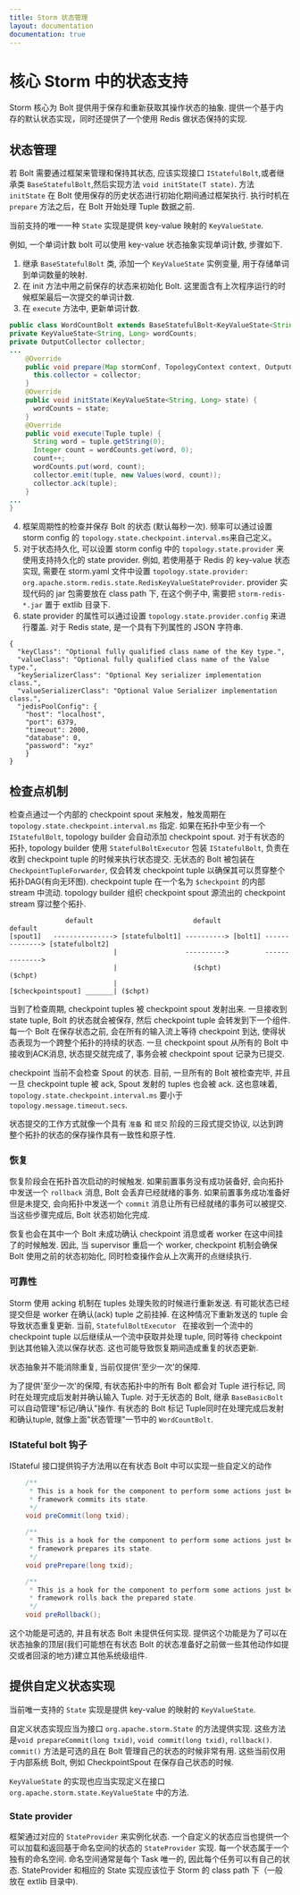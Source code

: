 ```yaml
---
title: Storm 状态管理
layout: documentation
documentation: true
---
```

# 核心 Storm 中的状态支持
Storm 核心为 Bolt 提供用于保存和重新获取其操作状态的抽象. 提供一个基于内存的默认状态实现，同时还提供了一个使用 Redis 做状态保持的实现.

## 状态管理
若 Bolt 需要通过框架来管理和保持其状态, 应该实现接口 `IStatefulBolt`,或者继承类 `BaseStatefulBolt`,然后实现方法 `void initState(T state)`. 方法 `initState` 在 Bolt 使用保存的历史状态进行初始化期间通过框架执行. 执行时机在 `prepare` 方法之后，在 Bolt 开始处理 Tuple 数据之前.

当前支持的唯一一种 `State` 实现是提供 key-value 映射的 `KeyValueState`.

例如, 一个单词计数 bolt 可以使用 key-value 状态抽象实现单词计数, 步骤如下.

1. 继承 `BaseStatefulBolt` 类, 添加一个 `KeyValueState` 实例变量, 用于存储单词到单词数量的映射.
2. 在 init 方法中用之前保存的状态来初始化 Bolt. 这里面含有上次程序运行的时候框架最后一次提交的单词计数.
3. 在 `execute` 方法中, 更新单词计数.

 ```java
 public class WordCountBolt extends BaseStatefulBolt<KeyValueState<String, Long>> {
 private KeyValueState<String, Long> wordCounts;
 private OutputCollector collector;
 ...
     @Override
     public void prepare(Map stormConf, TopologyContext context, OutputCollector collector) {
       this.collector = collector;
     }
     @Override
     public void initState(KeyValueState<String, Long> state) {
       wordCounts = state;
     }
     @Override
     public void execute(Tuple tuple) {
       String word = tuple.getString(0);
       Integer count = wordCounts.get(word, 0);
       count++;
       wordCounts.put(word, count);
       collector.emit(tuple, new Values(word, count));
       collector.ack(tuple);
     }
 ...
 }
 ```
4. 框架周期性的检查并保存 Bolt 的状态 (默认每秒一次). 频率可以通过设置 storm config 的 `topology.state.checkpoint.interval.ms`来自己定义。
5. 对于状态持久化, 可以设置 storm config 中的 `topology.state.provider` 来使用支持持久化的 state provider. 例如, 若使用基于 Redis 的 key-value 状态实现, 需要在 storm.yaml 文件中设置 `topology.state.provider: org.apache.storm.redis.state.RedisKeyValueStateProvider`. provider 实现代码的 jar 包需要放在 class path 下, 在这个例子中, 需要把 `storm-redis-*.jar` 置于 extlib 目录下.
6. state provider 的属性可以通过设置 `topology.state.provider.config` 来进行覆盖. 对于 Redis state, 是一个具有下列属性的 JSON 字符串.

 ```
 {
   "keyClass": "Optional fully qualified class name of the Key type.",
   "valueClass": "Optional fully qualified class name of the Value type.",
   "keySerializerClass": "Optional Key serializer implementation class.",
   "valueSerializerClass": "Optional Value Serializer implementation class.",
   "jedisPoolConfig": {
     "host": "localhost",
     "port": 6379,
     "timeout": 2000,
     "database": 0,
     "password": "xyz"
     }
 }
 ```

## 检查点机制
检查点通过一个内部的 checkpoint spout 来触发，触发周期在 `topology.state.checkpoint.interval.ms` 指定. 如果在拓扑中至少有一个 `IStatefulBolt`, topology builder 会自动添加 checkpoint spout. 对于有状态的拓扑, topology builder 使用 `StatefulBoltExecutor` 包装 `IStatefulBolt`, 负责在收到 checkpoint tuple 的时候来执行状态提交. 无状态的 Bolt 被包装在 `CheckpointTupleForwarder`, 仅会转发 checkpoint tuple 以确保其可以贯穿整个拓扑DAG(有向无环图). checkpoint tuple 在一个名为 `$checkpoint` 的内部 stream 中流动. topology builder 组织 checkpoint spout 源流出的 checkpoint stream 穿过整个拓扑.

```
              default                         default               default
[spout1]   ---------------> [statefulbolt1] ----------> [bolt1] --------------> [statefulbolt2]
                          |                 ---------->         -------------->
                          |                   ($chpt)               ($chpt)
                          |
[$checkpointspout] _______| ($chpt)
```

当到了检查周期, checkpoint tuples 被 checkpoint spout 发射出来. 一旦接收到 state tuple, Bolt 的状态就会被保存, 然后 checkpoint tuple 会转发到下一个组件. 每一个 Bolt 在保存状态之前, 会在所有的输入流上等待 checkpoint 到达, 使得状态表现为一个跨整个拓扑的持续的状态. 一旦 checkpoint spout 从所有的 Bolt 中接收到ACK消息, 状态提交就完成了, 事务会被 checkpoint spout 记录为已提交.

checkpoint 当前不会检查 Spout 的状态. 目前, 一旦所有的 Bolt 被检查完毕, 并且一旦 checkpoint tuple 被 ack, Spout 发射的 tuples 也会被 ack.
这也意味着, `topology.state.checkpoint.interval.ms` 要小于 `topology.message.timeout.secs`. 

状态提交的工作方式就像一个具有 `准备` 和 `提交` 阶段的三段式提交协议, 以达到跨整个拓扑的状态的保存操作具有一致性和原子性.

### 恢复
恢复阶段会在拓扑首次启动的时候触发. 如果前置事务没有成功装备好, 会向拓扑中发送一个 `rollback` 消息, Bolt 会丢弃已经就绪的事务. 如果前置事务成功准备好但是未提交, 会向拓扑中发送一个 `commit` 消息让所有已经就绪的事务可以被提交. 当这些步骤完成后, Bolt 状态初始化完成.

恢复也会在其中一个 Bolt 未成功确认 checkpoint 消息或者 worker 在这中间挂了的时候触发. 因此, 当 supervisor 重启一个 worker, checkpoint 机制会确保 Bolt 使用之前的状态初始化, 同时检查操作会从上次离开的点继续执行.

### 可靠性
Storm 使用 acking 机制在 tuples 处理失败的时候进行重新发送. 有可能状态已经提交但是 worker 在确认(ack) tuple 之前挂掉. 在这种情况下重新发送的 tuple 会导致状态重复更新. 当前, `StatefulBoltExecutor ` 在接收到一个流中的 checkpoint tuple 以后继续从一个流中获取并处理 tuple, 同时等待 checkpoint 到达其他输入流以保存状态. 这也可能导致恢复期间造成重复的状态更新.

状态抽象并不能消除重复, 当前仅提供'至少一次'的保障.

为了提供'至少一次'的保障, 有状态拓扑中的所有 Bolt 都会对 Tuple 进行标记, 同时在处理完成后发射并确认输入 Tuple. 对于无状态的 Bolt, 继承 `BaseBasicBolt` 可以自动管理"标记/确认"操作. 有状态的 Bolt 标记 Tuple同时在处理完成后发射和确认tuple, 就像上面"状态管理"一节中的 `WordCountBolt`.

### IStateful bolt 钩子
IStateful 接口提供钩子方法用以在有状态 Bolt 中可以实现一些自定义的动作

```java
    /**
     * This is a hook for the component to perform some actions just before the
     * framework commits its state.
     */
    void preCommit(long txid);

    /**
     * This is a hook for the component to perform some actions just before the
     * framework prepares its state.
     */
    void prePrepare(long txid);

    /**
     * This is a hook for the component to perform some actions just before the
     * framework rolls back the prepared state.
     */
    void preRollback();
```

这个功能是可选的, 并且有状态 Bolt 未提供任何实现. 提供这个功能是为了可以在状态抽象的顶层(我们可能想在有状态 Bolt 的状态准备好之前做一些其他动作如提交或者回滚的地方)建立其他系统级组件.

## 提供自定义状态实现
当前唯一支持的 `State` 实现是提供 key-value 的映射的 `KeyValueState`.

自定义状态实现应当为接口 `org.apache.storm.State` 的方法提供实现. 这些方法是`void prepareCommit(long txid)`, `void commit(long txid)`, `rollback()`.  `commit()` 方法是可选的且在 Bolt 管理自己的状态的时候非常有用. 这些当前仅用于内部系统 Bolt, 例如 CheckpointSpout 在保存自己状态的时候.

`KeyValueState` 的实现也应当实现定义在接口 `org.apache.storm.state.KeyValueState` 中的方法.

### State provider
框架通过对应的 `StateProvider` 来实例化状态. 一个自定义的状态应当也提供一个可以加载和返回基于命名空间的状态的 `StateProvider` 实现. 每一个状态属于一个独有的命名空间. 命名空间通常是每个 Task 唯一的, 因此每个任务可以有自己的状态. StateProvider 和相应的 State 实现应该位于 Storm 的 class path 下（一般放在 extlib 目录中).
